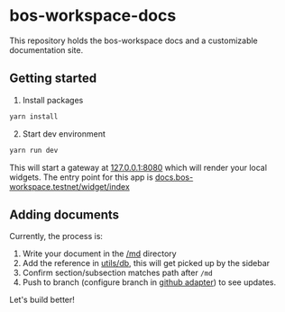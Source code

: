 # bos-workspace-docs

This repository holds the bos-workspace docs and a customizable documentation site.

## Getting started

1. Install packages

```cmd
yarn install
```

2. Start dev environment

```cmd
yarn run dev
```

This will start a gateway at [127.0.0.1:8080](http://127.0.0.1:8080) which will render your local widgets. The entry point for this app is [docs.bos-workspace.testnet/widget/index](http://127.0.0.1:8080/docs.bos-workspace.testnet/widget/index)

## Adding documents

Currently, the process is:

1. Write your document in the [/md](./md/) directory
2. Add the reference in [utils/db](./widget/utils/db.js), this will get picked up by the sidebar
3. Confirm section/subsection matches path after `/md`
4. Push to branch (configure branch in [github adapter](./widget/PR/adapter/github.jsx)) to see updates. 

Let's build better!
